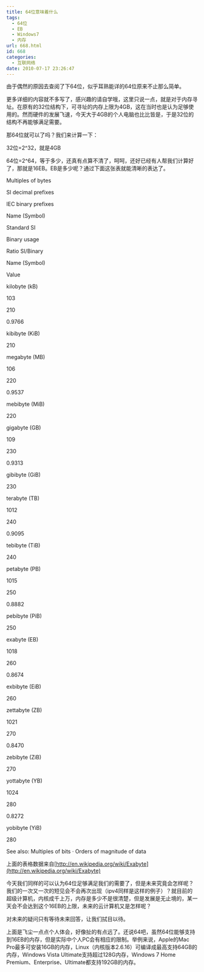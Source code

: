 ```yaml
---
title: 64位意味着什么
tags:
  - 64位
  - EB
  - Windows7
  - 内存
url: 668.html
id: 668
categories:
  - 互联网络
date: 2010-07-17 23:26:47
---
```


由于偶然的原因去查阅了下64位，似乎耳熟能详的64位原来不止那么简单。  

更多详细的内容就不多写了，感兴趣的请自学哦，这里只说一点，就是对于内存寻址。在原有的32位结构下，可寻址的内存上限为4GB，这在当时也是认为足够使用的。然而硬件的发展飞速，今天大于4GB的个人电脑也比比皆是，于是32位的结构不再能够满足需要。  

那64位就可以了吗？我们来计算一下：  

32位=2^32，就是4GB  

64位=2^64，等于多少，还真有点算不清了，呵呵，还好已经有人帮我们计算好了，那就是16EB。EB是多少呢？通过下面这张表就能清晰的表达了。

Multiples of bytes

SI decimal prefixes

IEC binary prefixes

Name (Symbol)

Standard SI

Binary usage

Ratio SI/Binary

Name (Symbol)

Value

kilobyte (kB)

103

210

0.9766

kibibyte (KiB)

210

megabyte (MB)

106

220

0.9537

mebibyte (MiB)

220

gigabyte (GB)

109

230

0.9313

gibibyte (GiB)

230

terabyte (TB)

1012

240

0.9095

tebibyte (TiB)

240

petabyte (PB)

1015

250

0.8882

pebibyte (PiB)

250

exabyte (EB)

1018

260

0.8674

exbibyte (EiB)

260

zettabyte (ZB)

1021

270

0.8470

zebibyte (ZiB)

270

yottabyte (YB)

1024

280

0.8272

yobibyte (YiB)

280

See also: Multiples of bits · Orders of magnitude of data

上面的表格数据来自[http://en.wikipedia.org/wiki/Exabyte](http://en.wikipedia.org/wiki/Exabyte)  

今天我们同样的可以认为64位足够满足我们的需要了，但是未来究竟会怎样呢？我们的一次又一次的短见会不会再次出现（ipv4同样是这样的例子）？就目前的超级计算机，内核成千上万，内存是多少不是很清楚，但是发展是无止境的，某一天会不会达到这个16EB的上限，未来的云计算机又是怎样呢？  

对未来的疑问只有等待未来回答，让我们拭目以待。  

上面是飞尘一点点个人体会，好像扯的有点远了。还说64吧，虽然64位能够支持到16EB的内存，但是实际中个人PC会有相应的限制。举例来说，Apple的Mac Pro最多可安装16GB的内存，Linux（内核版本2.6.16）可编译成最高支持64GB的内存，Windows Vista Ultimate支持超过128G内存，Windows 7 Home Premium、Enterprise、Ultimate都支持192GB的内存。
